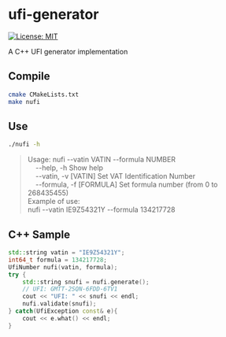 # ufi-generator
[![License: MIT](https://img.shields.io/badge/License-GPLv3-blue.svg)](https://opensource.org/licenses/gpl-3.0)

A C++ UFI generator implementation

## Compile
```bash
cmake CMakeLists.txt
make nufi
```

## Use
```bash
./nufi -h
```
>Usage: nufi --vatin VATIN --formula NUMBER  
>&nbsp;&nbsp;&nbsp;&nbsp;--help,  -h      Show help  
>&nbsp;&nbsp;&nbsp;&nbsp;--vatin, -v      [VATIN] Set VAT Identification Number  
>&nbsp;&nbsp;&nbsp;&nbsp;--formula, -f    [FORMULA]  Set formula number (from 0 to 268435455)  
>Example of use:  
>nufi --vatin IE9Z54321Y --formula 134217728

## C++ Sample
```cpp
std::string vatin = "IE9Z54321Y";
int64_t formula = 134217728;
UfiNumber nufi(vatin, formula);
try {
    std::string snufi = nufi.generate();
    // UFI: GMTT-2SQN-6FDD-6TV1
    cout << "UFI: " << snufi << endl;
    nufi.validate(snufi);
} catch(UfiException const& e){
    cout << e.what() << endl;
}
```